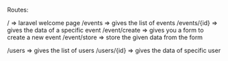 Routes:

/ => laravel welcome page
/events => gives the list of events
/events/{id} => gives the data of a specific event
/event/create => gives you a form to create a new event
/event/store => store the given data from the form

/users => gives the list of users
/users/{id} => gives the data of specific user
